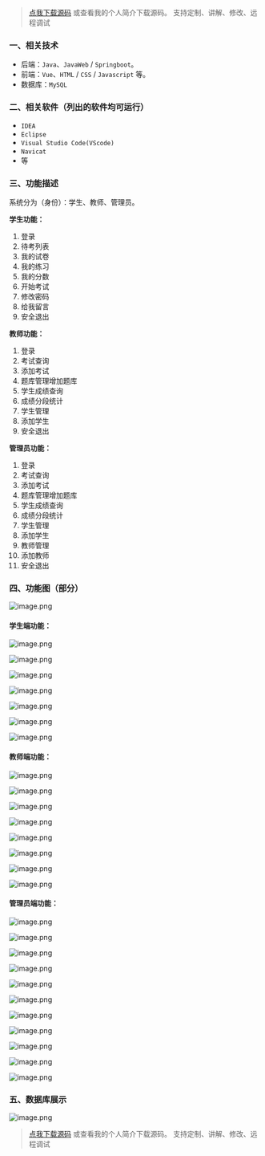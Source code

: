 > [点我下载源码](https://www.notmaker.com) 
> 或查看我的个人简介下载源码。
> 支持定制、讲解、修改、远程调试
### 一、相关技术
- 后端：`Java`、`JavaWeb` / `Springboot`。
- 前端：`Vue`、`HTML` / `CSS` / `Javascript` 等。
- 数据库：`MySQL`

### 二、相关软件（列出的软件均可运行）
- `IDEA`
- `Eclipse`
- `Visual Studio Code(VScode)`
- `Navicat`
- 等

### 三、功能描述
系统分为（身份）：学生、教师、管理员。

**学生功能：**
1. 登录
2. 待考列表
3. 我的试卷
4. 我的练习
5. 我的分数
6. 开始考试
7. 修改密码
8. 给我留言
9. 安全退出

**教师功能：**
1. 登录
2. 考试查询
3. 添加考试
4. 题库管理增加题库
5. 学生成绩查询
6. 成绩分段统计
7. 学生管理
8. 添加学生
9. 安全退出


**管理员功能：**
1. 登录
2. 考试查询
3. 添加考试
4. 题库管理增加题库
5. 学生成绩查询
6. 成绩分段统计
7. 学生管理
8. 添加学生
9. 教师管理
10. 添加教师
11. 安全退出

### 四、功能图（部分）
![image.png](https://img-blog.csdnimg.cn/img_convert/eced24970877bec92aff5f82dbf689bd.png)
#### 学生端功能：
![image.png](https://img-blog.csdnimg.cn/img_convert/83427f8fa66d7f3c2a71b6a5acf65f81.png)

![image.png](https://img-blog.csdnimg.cn/img_convert/a3e2e752885b7dc74d64d4364498708f.png)

![image.png](https://img-blog.csdnimg.cn/img_convert/fd56d6ab1515569741bdc95f526e67f6.png)

![image.png](https://img-blog.csdnimg.cn/img_convert/7d5f9064dd8bbfa618d579c0f9d7136b.png)

![image.png](https://img-blog.csdnimg.cn/img_convert/812e1f582ee621062e1a6cf6f6f91de9.png)

![image.png](https://img-blog.csdnimg.cn/img_convert/405c47204659a81df26b88264a31d58c.png)

![image.png](https://img-blog.csdnimg.cn/img_convert/03a2c3f198695142a0610f7039a811f3.png)
#### 教师端功能：
![image.png](https://img-blog.csdnimg.cn/img_convert/bf3cde763d754c8ec74de0abc8ab43cb.png)

![image.png](https://img-blog.csdnimg.cn/img_convert/dcf1a1ab1b4aa3ca86ca1a319e7e08e1.png)

![image.png](https://img-blog.csdnimg.cn/img_convert/026d4c5ae9d77ee63f56ac7fe5b5db6f.png)

![image.png](https://img-blog.csdnimg.cn/img_convert/50e22406e8918db2536849181ed868bc.png)

![image.png](https://img-blog.csdnimg.cn/img_convert/62dbbea566c968b9962651dcc79eeb72.png)

![image.png](https://img-blog.csdnimg.cn/img_convert/074bc72fcac1a19491ca19ffba655f48.png)

![image.png](https://img-blog.csdnimg.cn/img_convert/f9cf1caf3325910fea31ecc0e043ac01.png)

![image.png](https://img-blog.csdnimg.cn/img_convert/8d6a7f5782e4d9ffe72b4b902d89eed5.png)

#### 管理员端功能：
![image.png](https://img-blog.csdnimg.cn/img_convert/7d450bec5a4ccc58b39d731ab9da97b3.png)

![image.png](https://img-blog.csdnimg.cn/img_convert/540e5e34d66f665e44fde7344f0c177d.png)

![image.png](https://img-blog.csdnimg.cn/img_convert/978e2dde7075d8976664e26d8ea287db.png)

![image.png](https://img-blog.csdnimg.cn/img_convert/74be227f5f12f75b6aac028c9ded52bb.png)

![image.png](https://img-blog.csdnimg.cn/img_convert/7be4a1abe105b7a192a84c858a751363.png)

![image.png](https://img-blog.csdnimg.cn/img_convert/07c78e5faf92ffe127eea25254dd2b14.png)

![image.png](https://img-blog.csdnimg.cn/img_convert/24f76d8d18bd837f37ae7a39abff30e3.png)

![image.png](https://img-blog.csdnimg.cn/img_convert/d2dd9d47cc834b9e4cdc6d9392865b5a.png)

![image.png](https://img-blog.csdnimg.cn/img_convert/a9baa3831869a36bb646769545c4ca07.png)

![image.png](https://img-blog.csdnimg.cn/img_convert/98777477624600d9e01a9d7c9010061f.png)

![image.png](https://img-blog.csdnimg.cn/img_convert/0dcf56628afa3c6661e1f9579ba7f0b7.png)
### 五、数据库展示
![image.png](https://img-blog.csdnimg.cn/img_convert/40eb32b2a3b8b87780e0b106c4ded187.png)

> [点我下载源码](https://www.notmaker.com) 
> 或查看我的个人简介下载源码。
> 支持定制、讲解、修改、远程调试
